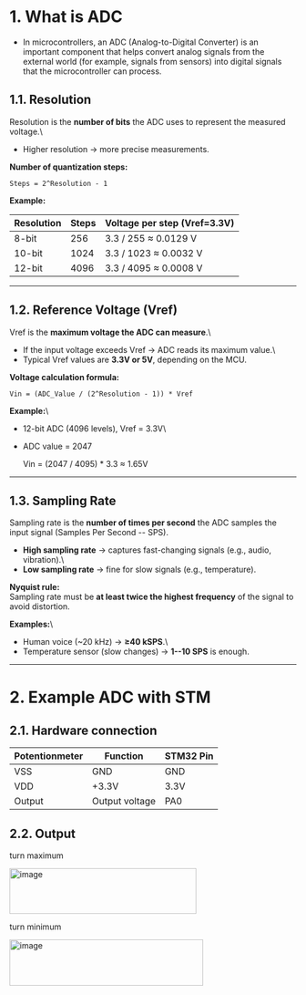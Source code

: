 # 1. What is ADC

- In microcontrollers, an ADC (Analog-to-Digital Converter) is an important component that helps convert analog signals from the external world (for example, signals from sensors) into digital signals that the microcontroller can process.

## 1.1. Resolution

Resolution is the **number of bits** the ADC uses to represent the
measured voltage.\
- Higher resolution → more precise measurements.

**Number of quantization steps:**

    Steps = 2^Resolution - 1

**Example:**

| Resolution | Steps | Voltage per step (Vref=3.3V) |
| ---------- | ----- | ---------------------------- |
| 8-bit      | 256   | 3.3 / 255 ≈ 0.0129 V         |
| 10-bit     | 1024  | 3.3 / 1023 ≈ 0.0032 V        |
| 12-bit     | 4096  | 3.3 / 4095 ≈ 0.0008 V        |

------------------------------------------------------------------------

## 1.2. Reference Voltage (Vref)

Vref is the **maximum voltage the ADC can measure**.\
- If the input voltage exceeds Vref → ADC reads its maximum value.\
- Typical Vref values are **3.3V or 5V**, depending on the MCU.

**Voltage calculation formula:**

    Vin = (ADC_Value / (2^Resolution - 1)) * Vref

**Example:**\
- 12-bit ADC (4096 levels), Vref = 3.3V\
- ADC value = 2047

    Vin = (2047 / 4095) * 3.3 ≈ 1.65V

------------------------------------------------------------------------

## 1.3. Sampling Rate

Sampling rate is the **number of times per second** the ADC samples the
input signal (Samples Per Second -- SPS).

-   **High sampling rate** → captures fast-changing signals (e.g.,
    audio, vibration).\
-   **Low sampling rate** → fine for slow signals (e.g., temperature).

**Nyquist rule:**\
Sampling rate must be **at least twice the highest frequency** of the
signal to avoid distortion.

**Examples:**\
- Human voice (\~20 kHz) → **≥40 kSPS**.\
- Temperature sensor (slow changes) → **1--10 SPS** is enough.

------------------------------------------------------------------------

# 2. Example ADC with STM

## 2.1. Hardware connection

| Potentionmeter | Function       | STM32 Pin  |
|---------|-----------------|-------------------|
| VSS     | GND             | GND               |
| VDD     | +3.3V           | 3.3V                |
| Output    | Output voltage        | PA0 |

## 2.2. Output

turn maximum

<img width="328" height="80" alt="image" src="https://github.com/user-attachments/assets/69866356-7a71-4f5c-b3bf-bc486c16c31a" />

turn minimum 

<img width="340" height="81" alt="image" src="https://github.com/user-attachments/assets/541939ea-42e2-47de-a266-d62cab33b419" />



